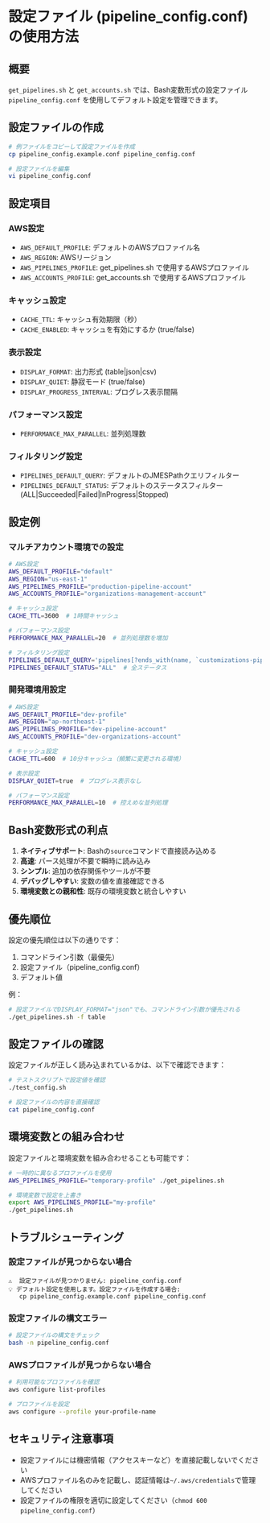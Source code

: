 # 設定ファイル (pipeline_config.conf) の使用方法

## 概要

`get_pipelines.sh` と `get_accounts.sh` では、Bash変数形式の設定ファイル `pipeline_config.conf` を使用してデフォルト設定を管理できます。

## 設定ファイルの作成

```bash
# 例ファイルをコピーして設定ファイルを作成
cp pipeline_config.example.conf pipeline_config.conf

# 設定ファイルを編集
vi pipeline_config.conf
```

## 設定項目

### AWS設定
- `AWS_DEFAULT_PROFILE`: デフォルトのAWSプロファイル名
- `AWS_REGION`: AWSリージョン
- `AWS_PIPELINES_PROFILE`: get_pipelines.sh で使用するAWSプロファイル
- `AWS_ACCOUNTS_PROFILE`: get_accounts.sh で使用するAWSプロファイル

### キャッシュ設定
- `CACHE_TTL`: キャッシュ有効期限（秒）
- `CACHE_ENABLED`: キャッシュを有効にするか (true/false)

### 表示設定
- `DISPLAY_FORMAT`: 出力形式 (table|json|csv)
- `DISPLAY_QUIET`: 静寂モード (true/false)
- `DISPLAY_PROGRESS_INTERVAL`: プログレス表示間隔

### パフォーマンス設定
- `PERFORMANCE_MAX_PARALLEL`: 並列処理数

### フィルタリング設定
- `PIPELINES_DEFAULT_QUERY`: デフォルトのJMESPathクエリフィルター
- `PIPELINES_DEFAULT_STATUS`: デフォルトのステータスフィルター (ALL|Succeeded|Failed|InProgress|Stopped)

## 設定例

### マルチアカウント環境での設定

```bash
# AWS設定
AWS_DEFAULT_PROFILE="default"
AWS_REGION="us-east-1"
AWS_PIPELINES_PROFILE="production-pipeline-account"
AWS_ACCOUNTS_PROFILE="organizations-management-account"

# キャッシュ設定
CACHE_TTL=3600  # 1時間キャッシュ

# パフォーマンス設定
PERFORMANCE_MAX_PARALLEL=20  # 並列処理数を増加

# フィルタリング設定
PIPELINES_DEFAULT_QUERY='pipelines[?ends_with(name, `customizations-pipeline`)]'  # customizationsパイプラインのみ
PIPELINES_DEFAULT_STATUS="ALL"  # 全ステータス
```

### 開発環境用設定

```bash
# AWS設定
AWS_DEFAULT_PROFILE="dev-profile"
AWS_REGION="ap-northeast-1"
AWS_PIPELINES_PROFILE="dev-pipeline-account"
AWS_ACCOUNTS_PROFILE="dev-organizations-account"

# キャッシュ設定
CACHE_TTL=600  # 10分キャッシュ（頻繁に変更される環境）

# 表示設定
DISPLAY_QUIET=true  # プログレス表示なし

# パフォーマンス設定
PERFORMANCE_MAX_PARALLEL=10  # 控えめな並列処理
```

## Bash変数形式の利点

1. **ネイティブサポート**: Bashの`source`コマンドで直接読み込める
2. **高速**: パース処理が不要で瞬時に読み込み
3. **シンプル**: 追加の依存関係やツールが不要
4. **デバッグしやすい**: 変数の値を直接確認できる
5. **環境変数との親和性**: 既存の環境変数と統合しやすい

## 優先順位

設定の優先順位は以下の通りです：

1. コマンドライン引数（最優先）
2. 設定ファイル（pipeline_config.conf）
3. デフォルト値

例：
```bash
# 設定ファイルでDISPLAY_FORMAT="json"でも、コマンドライン引数が優先される
./get_pipelines.sh -f table
```

## 設定ファイルの確認

設定ファイルが正しく読み込まれているかは、以下で確認できます：

```bash
# テストスクリプトで設定値を確認
./test_config.sh

# 設定ファイルの内容を直接確認
cat pipeline_config.conf
```

## 環境変数との組み合わせ

設定ファイルと環境変数を組み合わせることも可能です：

```bash
# 一時的に異なるプロファイルを使用
AWS_PIPELINES_PROFILE="temporary-profile" ./get_pipelines.sh

# 環境変数で設定を上書き
export AWS_PIPELINES_PROFILE="my-profile"
./get_pipelines.sh
```

## トラブルシューティング

### 設定ファイルが見つからない場合
```
⚠️  設定ファイルが見つかりません: pipeline_config.conf
💡 デフォルト設定を使用します。設定ファイルを作成する場合:
   cp pipeline_config.example.conf pipeline_config.conf
```

### 設定ファイルの構文エラー
```bash
# 設定ファイルの構文をチェック
bash -n pipeline_config.conf
```

### AWSプロファイルが見つからない場合
```bash
# 利用可能なプロファイルを確認
aws configure list-profiles

# プロファイルを設定
aws configure --profile your-profile-name
```

## セキュリティ注意事項

- 設定ファイルには機密情報（アクセスキーなど）を直接記載しないでください
- AWSプロファイル名のみを記載し、認証情報は`~/.aws/credentials`で管理してください
- 設定ファイルの権限を適切に設定してください（`chmod 600 pipeline_config.conf`）